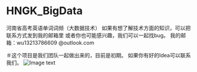 # HNGK_BigData
河南省高考英语单词词频（大数据技术）
如果有想了解技术方面的知识，可以把联系方式发到我的邮箱里
或者你也可能感兴趣，我们可以一起找bug。
我的邮箱：wu13213786609 @outlook.com

＃这个项目是我们团队一起做出来的，目前是初期。
如果你有好的Idea可以联系我们。
![Image text](https://github.com/WuRoc/Test/blob/master/.github/workflows/weixin.png)
